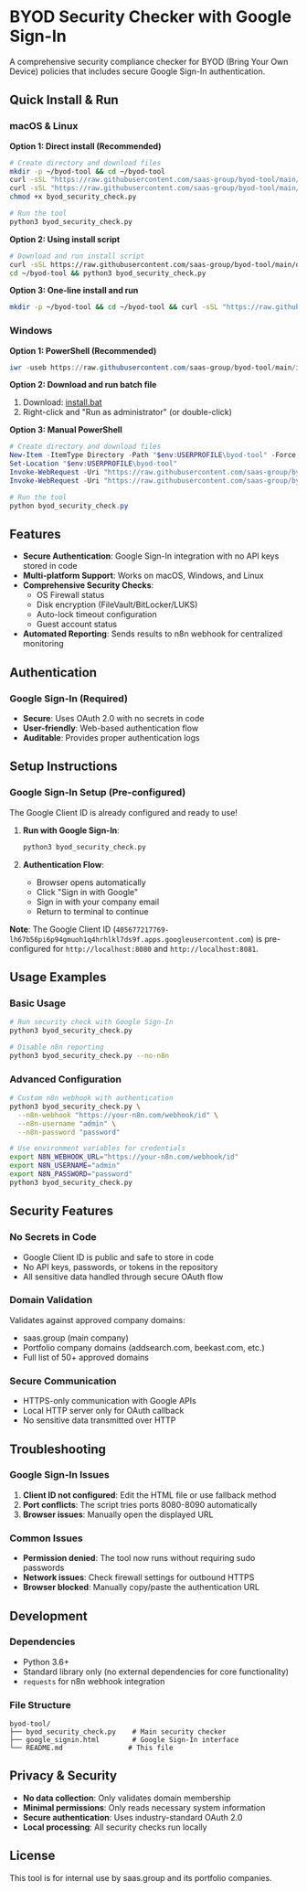 # BYOD Security Checker with Google Sign-In

A comprehensive security compliance checker for BYOD (Bring Your Own Device) policies that includes secure Google Sign-In authentication.

## Quick Install & Run

### macOS & Linux

**Option 1: Direct install (Recommended)**
```bash
# Create directory and download files
mkdir -p ~/byod-tool && cd ~/byod-tool
curl -sSL "https://raw.githubusercontent.com/saas-group/byod-tool/main/byod_security_check.py" -o byod_security_check.py
curl -sSL "https://raw.githubusercontent.com/saas-group/byod-tool/main/google_signin.html" -o google_signin.html
chmod +x byod_security_check.py

# Run the tool
python3 byod_security_check.py
```

**Option 2: Using install script**
```bash
# Download and run install script
curl -sSL https://raw.githubusercontent.com/saas-group/byod-tool/main/download.sh | bash
cd ~/byod-tool && python3 byod_security_check.py
```

**Option 3: One-line install and run**
```bash
mkdir -p ~/byod-tool && cd ~/byod-tool && curl -sSL "https://raw.githubusercontent.com/saas-group/byod-tool/main/byod_security_check.py" -o byod_security_check.py && curl -sSL "https://raw.githubusercontent.com/saas-group/byod-tool/main/google_signin.html" -o google_signin.html && chmod +x byod_security_check.py && python3 byod_security_check.py
```

### Windows

**Option 1: PowerShell (Recommended)**
```powershell
iwr -useb https://raw.githubusercontent.com/saas-group/byod-tool/main/install.ps1 | iex
```

**Option 2: Download and run batch file**
1. Download: [install.bat](https://raw.githubusercontent.com/saas-group/byod-tool/main/install.bat)
2. Right-click and "Run as administrator" (or double-click)

**Option 3: Manual PowerShell**
```powershell
# Create directory and download files
New-Item -ItemType Directory -Path "$env:USERPROFILE\byod-tool" -Force
Set-Location "$env:USERPROFILE\byod-tool"
Invoke-WebRequest -Uri "https://raw.githubusercontent.com/saas-group/byod-tool/main/byod_security_check.py" -OutFile "byod_security_check.py"
Invoke-WebRequest -Uri "https://raw.githubusercontent.com/saas-group/byod-tool/main/google_signin.html" -OutFile "google_signin.html"

# Run the tool
python byod_security_check.py
```

## Features

- **Secure Authentication**: Google Sign-In integration with no API keys stored in code
- **Multi-platform Support**: Works on macOS, Windows, and Linux
- **Comprehensive Security Checks**:
  - OS Firewall status
  - Disk encryption (FileVault/BitLocker/LUKS)
  - Auto-lock timeout configuration
  - Guest account status
- **Automated Reporting**: Sends results to n8n webhook for centralized monitoring

## Authentication

### Google Sign-In (Required)
- **Secure**: Uses OAuth 2.0 with no secrets in code
- **User-friendly**: Web-based authentication flow
- **Auditable**: Provides proper authentication logs

## Setup Instructions

### Google Sign-In Setup (Pre-configured)

The Google Client ID is already configured and ready to use!

1. **Run with Google Sign-In**:
   ```bash
   python3 byod_security_check.py
   ```

2. **Authentication Flow**:
   - Browser opens automatically
   - Click "Sign in with Google" 
   - Sign in with your company email
   - Return to terminal to continue

**Note**: The Google Client ID (`405677217769-lh67b56pi6p94gmuoh1q4hrhlkl7ds9f.apps.googleusercontent.com`) is pre-configured for `http://localhost:8080` and `http://localhost:8081`.

## Usage Examples

### Basic Usage
```bash
# Run security check with Google Sign-In
python3 byod_security_check.py

# Disable n8n reporting
python3 byod_security_check.py --no-n8n
```

### Advanced Configuration
```bash
# Custom n8n webhook with authentication
python3 byod_security_check.py \
  --n8n-webhook "https://your-n8n.com/webhook/id" \
  --n8n-username "admin" \
  --n8n-password "password"

# Use environment variables for credentials
export N8N_WEBHOOK_URL="https://your-n8n.com/webhook/id"
export N8N_USERNAME="admin"
export N8N_PASSWORD="password"
python3 byod_security_check.py
```

## Security Features

### No Secrets in Code
- Google Client ID is public and safe to store in code
- No API keys, passwords, or tokens in the repository
- All sensitive data handled through secure OAuth flow

### Domain Validation
Validates against approved company domains:
- saas.group (main company)
- Portfolio company domains (addsearch.com, beekast.com, etc.)
- Full list of 50+ approved domains

### Secure Communication
- HTTPS-only communication with Google APIs
- Local HTTP server only for OAuth callback
- No sensitive data transmitted over HTTP

## Troubleshooting

### Google Sign-In Issues
1. **Client ID not configured**: Edit the HTML file or use fallback method
2. **Port conflicts**: The script tries ports 8080-8090 automatically
3. **Browser issues**: Manually open the displayed URL

### Common Issues
- **Permission denied**: The tool now runs without requiring sudo passwords
- **Network issues**: Check firewall settings for outbound HTTPS
- **Browser blocked**: Manually copy/paste the authentication URL

## Development

### Dependencies
- Python 3.6+
- Standard library only (no external dependencies for core functionality)
- `requests` for n8n webhook integration

### File Structure
```
byod-tool/
├── byod_security_check.py    # Main security checker
├── google_signin.html        # Google Sign-In interface
└── README.md                # This file
```

## Privacy & Security

- **No data collection**: Only validates domain membership
- **Minimal permissions**: Only reads necessary system information
- **Secure authentication**: Uses industry-standard OAuth 2.0
- **Local processing**: All security checks run locally

## License

This tool is for internal use by saas.group and its portfolio companies.